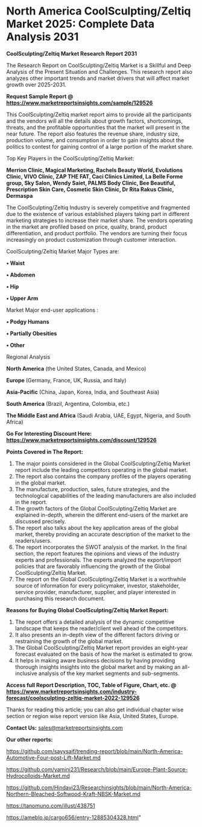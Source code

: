 # North America CoolSculpting/Zeltiq Market 2025: Complete Data Analysis 2031

<strong>CoolSculpting/Zeltiq Market Research Report 2031</strong>

The Research Report on CoolSculpting/Zeltiq Market is a Skillful and Deep Analysis of the Present Situation and Challenges. This research report also analyzes other important trends and market drivers that will affect market growth over 2025-2031.

<strong>Request Sample Report @ <a href=https://www.marketreportsinsights.com/sample/129526>https://www.marketreportsinsights.com/sample/129526</a></strong>

This CoolSculpting/Zeltiq market report aims to provide all the participants and the vendors will all the details about growth factors, shortcomings, threats, and the profitable opportunities that the market will present in the near future. The report also features the revenue share, industry size, production volume, and consumption in order to gain insights about the politics to contest for gaining control of a large portion of the market share.

Top Key Players in the CoolSculpting/Zeltiq Market:

<strong>Merrion Clinic, Magical Marketing, Rachels Beauty World, Evolutions Clinic, VIVO Clinic, ZAP THE FAT, Caci Clinics Limited, La Belle Forme group, Sky Salon, Wendy Saiet, PALMS Body Clinic, Bee Beautiful, Prescription Skin Care, Cosmetic Skin Clinic, Dr Rita Rakus Clinic, Dermaspa</strong>

The CoolSculpting/Zeltiq Industry is severely competitive and fragmented due to the existence of various established players taking part in different marketing strategies to increase their market share. The vendors operating in the market are profiled based on price, quality, brand, product differentiation, and product portfolio. The vendors are turning their focus increasingly on product customization through customer interaction.

CoolSculpting/Zeltiq Market Major Types are:

<strong>• Waist

• Abdomen

• Hip

• Upper Arm</strong>

Market Major end-user applications :

<strong>• Podgy Humans

• Partially Obesities

• Other</strong>

Regional Analysis

</u><strong><b>North America</b></strong> (the United States, Canada, and Mexico)

<strong><b>Europe </b></strong>(Germany, France, UK, Russia, and Italy)

<strong><b>Asia-Pacific</b></strong> (China, Japan, Korea, India, and Southeast Asia)

<strong><b>South America</b></strong> (Brazil, Argentina, Colombia, etc.)

<strong><b>The Middle East and Africa</b></strong> (Saudi Arabia, UAE, Egypt, Nigeria, and South Africa)

<strong>Go For Interesting Discount Here: <a href=https://www.marketreportsinsights.com/discount/129526>https://www.marketreportsinsights.com/discount/129526</a></strong>

<strong>Points Covered in The Report:</strong>
<ol>
  <li>The major points considered in the Global CoolSculpting/Zeltiq Market report include the leading competitors operating in the global market.</li>
  <li>The report also contains the company profiles of the players operating in the global market.</li>
  <li>The manufacture, production, sales, future strategies, and the technological capabilities of the leading manufacturers are also included in the report.</li>
  <li>The growth factors of the Global CoolSculpting/Zeltiq Market are explained in-depth, wherein the different end-users of the market are discussed precisely.</li>
  <li>The report also talks about the key application areas of the global market, thereby providing an accurate description of the market to the readers/users.</li>
  <li>The report incorporates the SWOT analysis of the market. In the final section, the report features the opinions and views of the industry experts and professionals. The experts analyzed the export/import policies that are favorably influencing the growth of the Global CoolSculpting/Zeltiq Market.</li>
  <li>The report on the Global CoolSculpting/Zeltiq Market is a worthwhile source of information for every policymaker, investor, stakeholder, service provider, manufacturer, supplier, and player interested in purchasing this research document.</li>
</ol>
<strong>Reasons for Buying Global CoolSculpting/Zeltiq Market Report:</strong>

<ol>
  <li>The report offers a detailed analysis of the dynamic competitive landscape that keeps the reader/client well ahead of the competitors.</li>
  <li>It also presents an in-depth view of the different factors driving or restraining the growth of the global market.</li>
  <li>The Global CoolSculpting/Zeltiq Market report provides an eight-year forecast evaluated on the basis of how the market is estimated to grow.</li>
  <li>It helps in making aware business decisions by having providing thorough insights insights into the global market and by making an all-inclusive analysis of the key market segments and sub-segments.</li>
</ol>
<strong>Access full Report Description, TOC, Table of Figure, Chart, etc. @ <a href=https://www.marketreportsinsights.com/industry-forecast/coolsculpting-zeltiq-market-2022-129526>https://www.marketreportsinsights.com/industry-forecast/coolsculpting-zeltiq-market-2022-129526</a></strong>


Thanks for reading this article; you can also get individual chapter wise section or region wise report version like Asia, United States, Europe.

<strong>Contact Us:</strong>
sales@marketreportsinsights.com

<strong>Our other reports:</strong>

<a href=https://github.com/sayysaif/trending-report/blob/main/North-America-Automotive-Four-post-Lift-Market.md>https://github.com/sayysaif/trending-report/blob/main/North-America-Automotive-Four-post-Lift-Market.md</a>

<a href=https://github.com/yamini231/Research/blob/main/Europe-Plant-Source-Hydrocolloids-Market.md>https://github.com/yamini231/Research/blob/main/Europe-Plant-Source-Hydrocolloids-Market.md</a>

<a href=https://github.com/Hindavi23/Researchinsights/blob/main/North-America-Northern-Bleached-Softwood-Kraft-NBSK-Market.md>https://github.com/Hindavi23/Researchinsights/blob/main/North-America-Northern-Bleached-Softwood-Kraft-NBSK-Market.md</a>

<a href=https://tanomuno.com/illust/438751>https://tanomuno.com/illust/438751</a>

<a href=https://ameblo.jp/cargo656/entry-12885304328.html>https://ameblo.jp/cargo656/entry-12885304328.html</a>"
